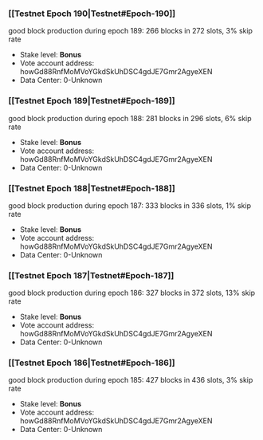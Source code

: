 ### [[Testnet Epoch 190|Testnet#Epoch-190]]
good block production during epoch 189: 266 blocks in 272 slots, 3% skip rate
* Stake level: **Bonus** 
* Vote account address: howGd88RnfMoMVoYGkdSkUhDSC4gdJE7Gmr2AgyeXEN
* Data Center: 0-Unknown
### [[Testnet Epoch 189|Testnet#Epoch-189]]
good block production during epoch 188: 281 blocks in 296 slots, 6% skip rate
* Stake level: **Bonus** 
* Vote account address: howGd88RnfMoMVoYGkdSkUhDSC4gdJE7Gmr2AgyeXEN
* Data Center: 0-Unknown
### [[Testnet Epoch 188|Testnet#Epoch-188]]
good block production during epoch 187: 333 blocks in 336 slots, 1% skip rate
* Stake level: **Bonus** 
* Vote account address: howGd88RnfMoMVoYGkdSkUhDSC4gdJE7Gmr2AgyeXEN
* Data Center: 0-Unknown
### [[Testnet Epoch 187|Testnet#Epoch-187]]
good block production during epoch 186: 327 blocks in 372 slots, 13% skip rate
* Stake level: **Bonus** 
* Vote account address: howGd88RnfMoMVoYGkdSkUhDSC4gdJE7Gmr2AgyeXEN
* Data Center: 0-Unknown
### [[Testnet Epoch 186|Testnet#Epoch-186]]
good block production during epoch 185: 427 blocks in 436 slots, 3% skip rate
* Stake level: **Bonus** 
* Vote account address: howGd88RnfMoMVoYGkdSkUhDSC4gdJE7Gmr2AgyeXEN
* Data Center: 0-Unknown